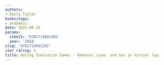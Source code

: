 ```yaml
---
authors:
- Emily Taylor
books/tags:
- academic
date: 2025-08-28
params:
  isbn13: '9781719891202'
  year: '2018'
slug: '9781719891202'
star_rating: 4
title: Dating Simulation Games - Romance, Love, and Sex in Virtual Japan
---
```



<!--more-->